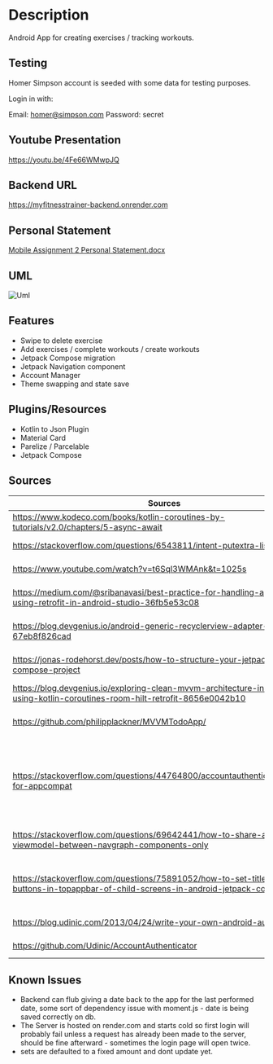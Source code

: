 # **Description**
Android App for creating exercises / tracking workouts.

## **Testing**
Homer Simpson account is seeded with some data for testing purposes.

Login in with:

Email: homer@simpson.com
Password: secret

## **Youtube Presentation**
<https://youtu.be/4Fe66WMwpJQ>

## **Backend URL**
<https://myfitnesstrainer-backend.onrender.com>

## **Personal Statement**
[Mobile Assignment 2 Personal Statement.docx](https://github.com/Maxi937/myPersonalTrainer-MobileApp/files/13779757/Mobile.Assignment.2.Personal.Statement.docx)

## **UML**
![Uml](https://github.com/Maxi937/myPersonalTrainer-MobileApp/assets/70072337/c3309515-6c19-481b-b32a-2e7377472008)


## **Features**
- Swipe to delete exercise
- Add exercises / complete workouts / create workouts
- Jetpack Compose migration
- Jetpack Navigation component
- Account Manager
- Theme swapping and state save

## **Plugins/Resources**
- Kotlin to Json Plugin
- Material Card
- Parelize / Parcelable
- Jetpack Compose

## **Sources**

| Sources                                                                                                                          | Reason                                                                                                                                 |
|----------------------------------------------------------------------------------------------------------------------------------|----------------------------------------------------------------------------------------------------------------------------------------|
| <https://www.kodeco.com/books/kotlin-coroutines-by-tutorials/v2.0/chapters/5-async-await>                                        | general async / await                                                                                                                  |
| <https://stackoverflow.com/questions/6543811/intent-putextra-list>                                                               | putExtra - pass args - Parcelable                                                                                                      |
| <https://www.youtube.com/watch?v=t6Sql3WMAnk&t=1025s>                                                                            | How to use / setup retrofit                                                                                                            |
| <https://medium.com/@sribanavasi/best-practice-for-handling-api-calls-using-retrofit-in-android-studio-36fb5e53c08>              | Wrap retrofit in NetworkResult object                                                                                                  |
| <https://blog.devgenius.io/android-generic-recyclerview-adapter-67eb8f826cad>                                                    | Setting up a generic adapter that takes a generic as a type                                                                            |
| <https://jonas-rodehorst.dev/posts/how-to-structure-your-jetpack-compose-project>                                                | How to Structure MVVM pattern with composables                                                                                         | 
| <https://blog.devgenius.io/exploring-clean-mvvm-architecture-in-android-using-kotlin-coroutines-room-hilt-retrofit-8656e0042b10> | Structure MVVM pattern article                                                                                                         |
| <https://github.com/philipplackner/MVVMTodoApp/>                                                                                 | MVVM Structure - Routes with navcontroller                                                                                             |
| <https://stackoverflow.com/questions/44764800/accountauthenticatoractivity-for-appcompat>                                        | response result from authenticatorActivity not being received to called - this was reason why, had to implement funcs in my App Compat |
| <https://stackoverflow.com/questions/69642441/how-to-share-a-viewmodel-between-navgraph-components-only>                         | Share view model between navigation graph                                                                                              |
| <https://stackoverflow.com/questions/75891052/how-to-set-title-and-buttons-in-topappbar-of-child-screens-in-android-jetpack-co>  | How to get the current route (wouldnt trigger without recomp) for actions                                                              | <https://stackoverflow.com/questions/72367260/material-swipe-to-dismiss-in-jetpack-compose-with-a-column-instead-of-a-lazycolu> | swipe to delete - had same key issue | 
| <https://blog.udinic.com/2013/04/24/write-your-own-android-authenticator/>                                                       | Account Manager Android                                                                                                                |
| <https://github.com/Udinic/AccountAuthenticator>                                                                                 | Account Manager Android                                                                                                                |


## **Known Issues**
- Backend can flub giving a date back to the app for the last performed date, some sort of dependency issue with moment.js - date is being saved correctly on db.
- The Server is hosted on render.com and starts cold so first login will probably fail unless a request has already been made to the server, should be fine afterward - sometimes the login page will open twice.
- sets are defaulted to a fixed amount and dont update yet.

